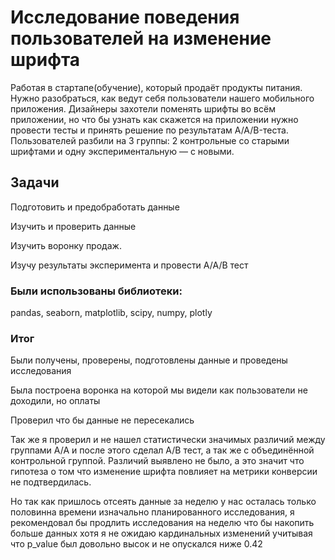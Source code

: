 # Исследование поведения пользователей на изменение шрифта
Работая в стартапе(обучение), который продаёт продукты питания. Нужно разобраться, как ведут себя пользователи нашего мобильного приложения. Дизайнеры захотели поменять шрифты во всём приложении, но что бы узнать как скажется на приложении нужно провести тесты и принять решение по результатам A/A/B-теста. Пользователей разбили на 3 группы: 2 контрольные со старыми шрифтами и одну экспериментальную — с новыми.

## Задачи
Подготовить и предобработать данные

Изучить и проверить данные

Изучить воронку продаж.

Изучу результаты эксперимента и провести A/A/B тест

### Были использованы библиотеки:
pandas, seaborn, matplotlib, scipy, numpy, plotly

### Итог

Были получены, проверены, подготовлены данные и проведены исследования

Была построена воронка на которой мы видели как пользователи не доходили, но оплаты

Проверил что бы данные не пересекались

Так же я проверил и не нашел статистически значимых различий между группами А/А и после этого сделал A/B тест, а так же с объединённой контрольной группой. Различий выявлено не было, а это значит что гипотеза о том что изменение шрифта повлияет на метрики конверсии не подтвердилась.

Но так как пришлось отсеять данные за неделю у нас осталась только половинна времени изначально планированного исследования, я рекомендовал бы продлить исследования на неделю что бы накопить больше данных хотя я не ожидаю кардинальных изменений учитывая что p_value был довольно высок и не опускался ниже 0.42
